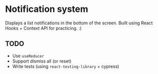 # Notification system

Displays a list notifications in the bottom of the screen. Built using React Hooks + Context API for practicing. :)

## TODO

- Use `useReducer`
- Support dismiss all (or reset)
- Write tests (using `react-testing-library` + cypress)
